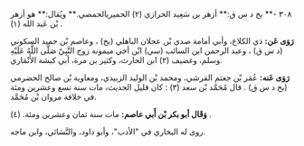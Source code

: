 ٣٠٨ -** بخ د س ق:** أزهر بن سَعِيد الحرازي (٢) الحميريالحمصي.** ويُقال:** هو أزهر بْن عَبد الله (١) .

**رَوَى عَن:** ذي الكلاع، وأبي أمامة صدي بْن عجلان الباهلي (بخ) ، وعاصم بْن حميد السكوني (د س ق) ، وعبد الرحمن ابن السائب (سي) ابْن أخي ميمونة زوج النَّبِيّ صَلَّى اللَّهُ عَلَيْهِ وسلم، وغضيف (٢) ابن الحارث، وكثير بن مرة، أبي كبشة الأَنْمَاري.

**رَوَى عَنه:** عُمَر بْن جعثم القرشي، ومحمد بْن الوليد الزبيدي، ومعاوية بْن صالح الحضرمي (بخ د س ق) . قال مُحَمَّد بْن سعد (٣) : كان قليل الحديث، مات سنة تسع وعشرين ومئة في خلافة مروان بْن مُحَمَّد.

**وَقَال أبو بكر بْن أَبي عاصم:** مات سنة ثمان وعشرين ومئة. (٤) .

روى له البخاري في "الأدب"، وأبو داود، والنَّسَائي، وابن ماجه.